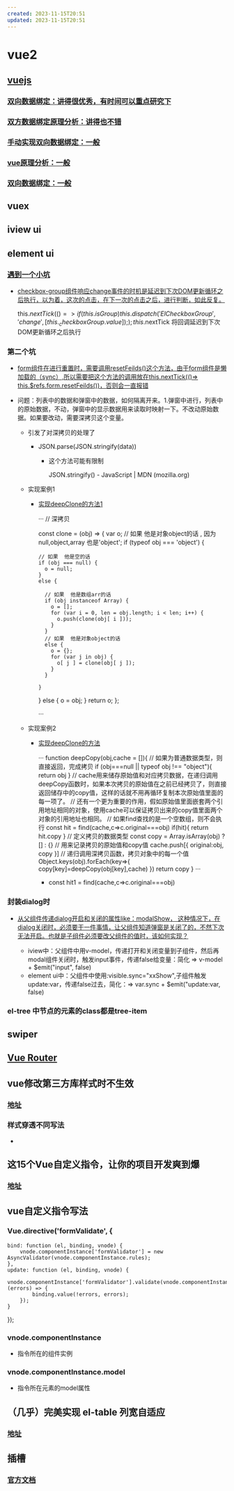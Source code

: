 ```yaml
---
created: 2023-11-15T20:51
updated: 2023-11-15T20:51
---
```

# vue2

## [vuejs](https://blog.csdn.net/zemprogram/article/details/103404763)

### [双向数据绑定：讲得很优秀，有时间可以重点研究下](https://www.w3cplus.com/vue/vue-two-way-binding-object-defineproperty.html)

### [双方数据绑定原理分析：讲得也不错](https://blog.csdn.net/zemprogram/article/details/103404763)

### [手动实现双向数据绑定：一般](https://www.jianshu.com/p/e7ebb1500613)

### [vue原理分析：一般](https://github.com/answershuto/learnVue/blob/master/docs/%E5%93%8D%E5%BA%94%E5%BC%8F%E5%8E%9F%E7%90%86.MarkDown)

### [双向数据绑定：一般](https://developer.aliyun.com/ask/288775)

## vuex

## iview ui 

## element ui

### [遇到一个小坑](https://blog.csdn.net/weixin_34234823/article/details/87974959)

- [checkbox-group组件响应change事件的时机是延迟到下次DOM更新循环之后执行，以为着，这次的点击，在下一次的点击之后，进行判断，如此反复。](https://blog.csdn.net/a654540233/article/details/107245152/)

  this.$nextTick(() => {
            if (this.isGroup) {
              this.dispatch('ElCheckboxGroup', 'change', [this._checkboxGroup.value]);
            }
          });
  this.$nextTick 将回调延迟到下次DOM更新循环之后执行
  
  
  
### 第二个坑

- [form组件在进行重置时，需要调用resetFeilds()这个方法，由于form组件是懒加载的（sync）,所以需要把这个方法的调用放在this.nextTick(()=> this.$refs.form.resetFeilds())，否则会一直报错](https://www.jianshu.com/p/ab8deeaac9d4?utm_campaign=maleskine&utm_content=note&utm_medium=seo_notes&utm_source=recommendation)

- 问题：列表中的数据和弹窗中的数据，如何隔离开来。1.弹窗中进行，列表中的原始数据，不动，弹窗中的显示数据用来读取时映射一下。不改动原始数据。如果要改动，需要深拷贝这个变量。

	- 引发了对深拷贝的处理了

		- JSON.parse(JSON.stringify(data))

			- 这个方法可能有限制

			  JSON.stringify() - JavaScript | MDN (mozilla.org)
			  
	- 实现案例1

		- [实现deepClone的方法1](https://blog.csdn.net/Kimser/article/details/106476775)

		  ···
		  // 深拷贝
		   
		  const clone = (obj) => {
		    var o;
		    // 如果  他是对象object的话  , 因为null,object,array  也是'object';
		    if (typeof obj === 'object') {
		      
		      // 如果  他是空的话
		      if (obj === null) {
		        o = null;
		      }
		      else {
		    
		        // 如果  他是数组arr的话
		        if (obj instanceof Array) {
		          o = [];
		          for (var i = 0, len = obj.length; i < len; i++) {
		            o.push(clone(obj[ i ]));
		          }
		        }
		        // 如果  他是对象object的话
		        else {
		          o = {};
		          for (var j in obj) {
		            o[ j ] = clone(obj[ j ]);
		          }
		        }
		        
		      }
		    }
		    else {
		      o = obj;
		    }
		    return o;
		  };
		   
		  ···
		  
	- 实现案例2

		- [实现deepClone的方法](https://www.jianshu.com/p/2e1768040ecb)

		  ···
		  function deepCopy(obj,cache = []){
		        // 如果为普通数据类型，则直接返回，完成拷贝
		        if (obj===null || typeof obj !== "object"){
		            return obj
		        }
		          // cache用来储存原始值和对应拷贝数据，在递归调用deepCopy函数时，如果本次拷贝的原始值在之前已经拷贝了，则直接返回储存中的copy值，这样的话就不用再循环复制本次原始值里面的每一项了。
		          // 还有一个更为重要的作用，假如原始值里面嵌套两个引用地址相同的对象，使用cache可以保证拷贝出来的copy值里面两个对象的引用地址也相同。
		          // 如果find查找的是一个空数组，则不会执行
		        const hit = find(cache,c=>c.original===obj)
		        if(hit){
		            return hit.copy
		        }
		        // 定义拷贝的数据类型
		        const copy = Array.isArray(obj) ? [] : {}
		        // 用来记录拷贝的原始值和copy值
		        cache.push[{
		            original:obj,
		            copy
		        }]
		        // 递归调用深拷贝函数，拷贝对象中的每一个值
		        Object.keys(obj).forEach(key=>{
		            copy[key]=deepCopy(obj[key],cache)
		        })
		        return copy
		      }
		  ···
		  
			-  const hit1 = find(cache,c=>c.original===obj)

### 封装dialog时

- [从父组件传递dialog开启和关闭的属性like：modalShow，
这种情况下，在dialog关闭时，必须要干一件事情，让父组件知道弹窗是关闭了的，不然下次无法开启。也就是子组件必须要改父组件的值时，该如何实现？](https://blog.csdn.net/weixin_43972992/article/details/103344158)

	- iview中：父组件中用v-model，传递打开和关闭变量到子组件，然后再modal组件关闭时，触发input事件，传递false给变量：简化 => v-model + $emit("input", false)
	- element ui中：父组件中使用:visible.sync="xxShow",子组件触发update:var，传递false过去，简化：=> var.sync + $emit("update:var, false)

### el-tree 中节点的元素的class都是tree-item

## swiper

## [Vue Router](https://router.vuejs.org/zh/guide/advanced/navigation-guards.html#%E5%85%A8%E5%B1%80%E5%89%8D%E7%BD%AE%E5%AE%88%E5%8D%AB)

## vue修改第三方库样式时不生效

### [地址](https://arrow.blog.csdn.net/article/details/107062781)

### 样式穿透不同写法

- 

## 这15个Vue自定义指令，让你的项目开发爽到爆

### [地址](https://zhuanlan.zhihu.com/p/108308393)

## vue自定义指令写法

### Vue.directive('formValidate', {
    bind: function (el, binding, vnode) {
        vnode.componentInstance['formValidator'] = new AsyncValidator(vnode.componentInstance.rules);
    },
    update: function (el, binding, vnode) {
        vnode.componentInstance['formValidator'].validate(vnode.componentInstance.model, (errors) => {
            binding.value(!errors, errors);
        });
    }
});

### vnode.componentInstance

- 指令所在的组件实例

### vnode.componentInstance.model

- 指令所在元素的model属性

## （几乎）完美实现 el-table 列宽自适应

### [地址](https://juejin.cn/post/6865844599613718536)

## 插槽

### [官方文档](https://cn.vuejs.org/v2/guide/components-slots.html)

